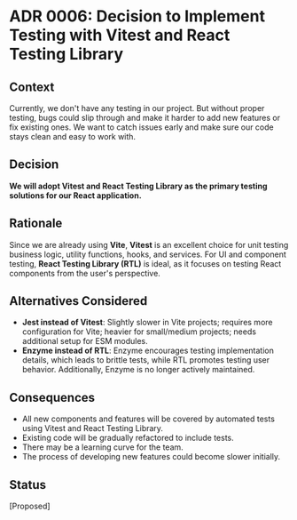 # ADR 0006: Decision to Implement Testing with Vitest and React Testing Library

## Context

Currently, we don't have any testing in our project. But without proper testing, bugs could slip through and make it harder to add new features or fix existing ones. We want to catch issues early and make sure our code stays clean and easy to work with.

## Decision

**We will adopt Vitest and React Testing Library as the primary testing solutions for our React application.**

## Rationale

Since we are already using **Vite**, **Vitest** is an excellent choice for unit testing business logic, utility functions, hooks, and services. For UI and component testing, **React Testing Library (RTL)** is ideal, as it focuses on testing React components from the user's perspective.

## Alternatives Considered

- **Jest instead of Vitest**: Slightly slower in Vite projects; requires more configuration for Vite; heavier for small/medium projects; needs additional setup for ESM modules.
- **Enzyme instead of RTL**: Enzyme encourages testing implementation details, which leads to brittle tests, while RTL promotes testing user behavior. Additionally, Enzyme is no longer actively maintained.

## Consequences

- All new components and features will be covered by automated tests using Vitest and React Testing Library.
- Existing code will be gradually refactored to include tests.
- There may be a learning curve for the team.
- The process of developing new features could become slower initially.

## Status

[Proposed] 